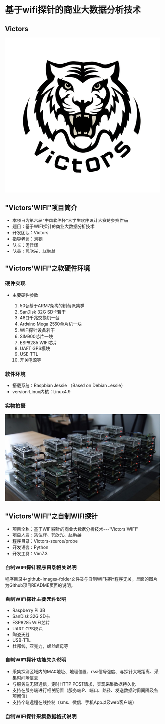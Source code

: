 # 基于wifi探针的商业大数据分析技术

## Victors


![](图片/APP图片/logo.png)

## "Victors'WIFI"项目简介

- 本项目为第六届“中国软件杯”大学生软件设计大赛的参赛作品
- 题目：基于WIFI探针的商业大数据分析技术
- 开发团队：Victors
- 指导老师：刘钢
- 队长：汤佳辉
- 队员：郭欣光、赵鹏越

## "Victors'WIFI"之软硬件环境

### 硬件实现

- 主要硬件参数

    1. 50台基于ARM7架构的树莓派集群
    2. SanDisk 32G SD卡若干
    3. 48口千兆交换机一台
    4. Arduino Mega 2560单片机一块
    5. WIFI探针设备若干
    6. SIM900芯片一块
    7. ESP8285 WIFI芯片
    8. UAPT GPS模块
    9. USB-TTL
    10. 开关电源等

### 软件环境

- 搭载系统：Raspbian Jessie （Based on Debian Jessie）
- version-Linux内核：Linux4.9

### 实物拍摄

![](图片/web图片/集群.png)

## "Victors'WIFI"之自制WIFI探针

- 项目全称：基于WIFI探针的商业大数据分析技术---"Victors'WIFI"
- 项目人员：汤佳辉、郭欣光、赵鹏越
- 程序目录：Victors-source/probe
- 开发语言：Python
- 开发工具：Vim7.3

### 自制WIFI探针程序目录相关说明

程序目录中 github-images-folder文件夹与自制WIFI探针程序无关，里面的图片为Github项目README页面的说明。

### 自制WIFI探针主要元件说明

- Raspberry Pi 3B
- SanDisk 32G SD卡
- ESP8285 WIFI芯片
- UART GPS模块
- 陶瓷天线
- USB-TTL
- 杜邦线，亚克力，螺丝螺母等

### 自制WIFI探针功能先关说明

- 采集探测区域内的MAC地址、地理位置、rssi信号强度、与探针大概距离、采集时间等信息
- 与服务端无限通信，定时HTTP POST请求，实现采集数据持久化
- 支持在服务端进行相关配置（服务端IP、端口、路径、发送数据时间间隔及各项阙值）
- 支持个端远程在线控制（sms、微信、手机App以及web客户端）

### 自制WIFI探针采集数据格式说明